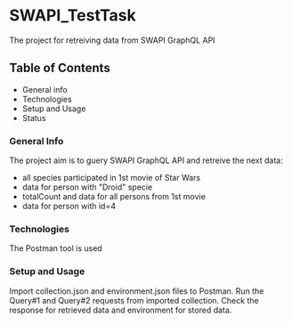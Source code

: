 # SWAPI_TestTask

The project for retreiving data from SWAPI GraphQL API

## Table of Contents
* General info
* Technologies
* Setup and Usage
* Status

### General Info
The project aim is to guery SWAPI GraphQL API and retreive the next data:
- all species participated in 1st movie of Star Wars
- data for person with "Droid" specie
- totalCount and data for all persons from 1st movie
- data for person with id=4

### Technologies
The Postman tool is used 

### Setup and Usage
Import collection.json and environment.json files to Postman.
Run the Query#1 and Query#2 requests from imported collection.
Check the response for retrieved data and environment for stored data.
